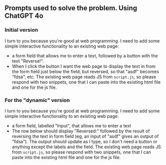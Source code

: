 ## Prompts used to solve the problem. Using ChatGPT 4o

### Initial version

I turn to you because you're good at web programming.  I need to add some simple interactive functionality to an existing web page:
* a form field that allows me to enter a text, followed by a button with the text "Reverse!".
* When I click the button I want the web page to display the text in from the form field just below the field, but reversed, so that "asdf" becomes "fdsa", etc.
The existing web page reads JS from `script.js`, so please respond with two snippets, one that I can paste into the existing html file and one for the js file.

### For the "dynamic" version

I turn to you because you're good at web programming.  I need to add some simple interactive functionality to an existing web page:
* a form field, labelled "Input", that allows me to enter a text
* The row below should display "Reversed:" followed by the result of reversing the text in form field (eg, an input of "asdf" gives an output of "fdsa").  The output should update as I type, so I don't need a button or anything except the labels and the field.
The existing web page reads JS from `script.js`, so please respond with two snippets, one that I can paste into the existing html file and one for the js file.
